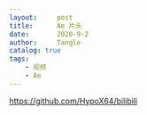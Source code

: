 ```yaml
---
layout:     post
title:      Ae 片头
date:       2020-9-2
author:     Tangle
catalog: true
tags:
    - 视频
    - Ae
---
```


https://github.com/HypoX64/bilibili
